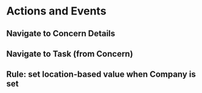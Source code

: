 # Actions and Events


## Navigate to Concern Details



## Navigate to Task (from Concern)




## Rule: set location-based value when Company is set
